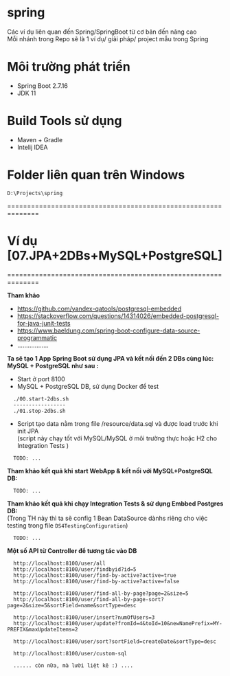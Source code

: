 # spring
Các ví dụ liên quan đến Spring/SpringBoot từ cơ bản đến nâng cao<br/>
Mỗi nhánh trong Repo sẽ là 1 ví dụ/ giải pháp/ project mẫu trong Spring

# Môi trường phát triển
- Spring Boot 2.7.16
- JDK 11

# Build Tools sử dụng
- Maven + Gradle
- Intelij IDEA

# Folder liên quan trên Windows
```
D:\Projects\spring
```

==============================================================

# Ví dụ [07.JPA+2DBs+MySQL+PostgreSQL]
==============================================================

**Tham khảo**
- https://github.com/yandex-qatools/postgresql-embedded
- https://stackoverflow.com/questions/14314026/embedded-postgresql-for-java-junit-tests
- https://www.baeldung.com/spring-boot-configure-data-source-programmatic
- ..................

**Ta sẽ tạo 1 App Spring Boot sử dụng JPA và kết nối đến 2 DBs cùng lúc: MySQL + PostgreSQL như sau :**<br/>
- Start ở port 8100
- MySQL + PostgreSQL DB, sử dụng Docker để test
```shell
  ./00.start-2dbs.sh
  -----------------
  ./01.stop-2dbs.sh
```
- Script tạo data nằm trong file /resource/data.sql và được load trước khi init JPA<br/>
  (script này chạy tốt với MySQL/MySQL ở môi trường thực hoặc H2 cho Integration Tests )
```shell
  TODO: ...
```


**Tham khảo kết quả khi start WebApp & kết nối với MySQL+PostgreSQL DB:**
```shell
  TODO: ...
```

**Tham khảo kết quả khi chạy Integration Tests & sử dụng Embbed Postgres DB:**<br/>
(Trong TH này thì ta sẽ config 1 Bean DataSource dànhs riêng cho việc testing trong file `DS4TestingConfiguration`)
```shell
  TODO: ...
```

**Một số API từ Controller để tương tác vào DB**
```shell
  http://localhost:8100/user/all
  http://localhost:8100/user/findbyid?id=5
  http://localhost:8100/user/find-by-active?active=true
  http://localhost:8100/user/find-by-active?active=false
  
  http://localhost:8100/user/find-all-by-page?page=2&size=5
  http://localhost:8100/user/find-all-by-page-sort?page=2&size=5&sortField=name&sortType=desc
  
  http://localhost:8100/user/insert?numOfUsers=3
  http://localhost:8100/user/update?fromId=4&toId=10&newNamePrefix=MY-PREFIX&maxUpdateItems=2
  
  http://localhost:8100/user/sort?sortField=createDate&sortType=desc
  
  http://localhost:8100/user/custom-sql
  
  ...... còn nữa, mà lười liệt kê :) ....

```
